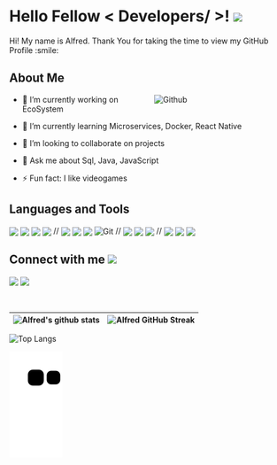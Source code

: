 <h1> Hello Fellow < Developers/ >! <img src = "https://raw.githubusercontent.com/MartinHeinz/MartinHeinz/master/wave.gif" width = 30px> </h1>
<p align='center'>
</p>



<div size='20px'> Hi! My name is Alfred. Thank You for taking the time to view my GitHub Profile :smile: 
</div>

<h2> About Me </h2> 

<img width="48%" align="right" alt="Github" src="https://raw.githubusercontent.com/onimur/.github/master/.resources/git-header.svg" />

- 🔭 I’m currently working on  EcoSystem
  
- 🌱 I’m currently learning Microservices, Docker, React Native
  
- 👯 I’m looking to collaborate on projects
  
- 💬 Ask me about Sql, Java, JavaScript
  
- ⚡ Fun fact: I like videogames

<h2>  Languages and Tools </h2> 
<div style="display: inline-block" width=100%>
  <img align="center"  width="35" src="https://cdn-icons-png.flaticon.com/512/226/226777.png" />
  <img align="center"  width="35" src="https://cdn-icons-png.flaticon.com/512/5968/5968292.png" />
  <img align="center"  width="35" src="https://raw.githubusercontent.com/rahulbanerjee26/githubAboutMeGenerator/main/icons/python.svg" />
  <img align="center"  width="35" src="https://cdn-icons-png.flaticon.com/512/2621/2621113.png" />
  //
  <img align="center"  width="35" src="https://cdn.worldvectorlogo.com/logos/react-2.svg" />
  <img align="center"  width="35" src="https://cdn.worldvectorlogo.com/logos/nodejs-icon.svg" />
  <img align="center"  width="35" src="https://www.vectorlogo.zone/logos/springio/springio-icon.svg" />
   <img align="center" alt="Git"  width="40" src="https://cdn.jsdelivr.net/gh/devicons/devicon/icons/git/git-original.svg" />
  //
  <img align="center"  width="35" src="https://cdn-icons-png.flaticon.com/512/174/174854.png" />
  <img align="center"  width="35" src="https://cdn-icons-png.flaticon.com/512/732/732190.png" />
  <img align="center"  width="35" src="https://www.vectorlogo.zone/logos/tailwindcss/tailwindcss-icon.svg" />
  //
  <img align="center"  width="35" src="https://cdn-icons-png.flaticon.com/512/5968/5968313.png" />
  <img align="center"  width="35" src="https://cdn-icons-png.flaticon.com/512/5968/5968342.png" />
  <img align="center"  width="35" src="https://cdn-icons-png.flaticon.com/512/226/226772.png" />
</div>

<h2> Connect with me <img src='https://raw.githubusercontent.com/ShahriarShafin/ShahriarShafin/main/Assets/handshake.gif' width="100px"> </h2>
<a href = 'https://www.instagram.com/el_fr3ddo/'>  <img width = '32px' align= 'center' src="https://cdn-icons-png.flaticon.com/512/174/174855.png"/></a> 
<a href = 'https://github.com/AlfredDev'>  <img width = '32px' align= 'center' src="https://raw.githubusercontent.com/rahulbanerjee26/githubAboutMeGenerator/main/icons/github.svg"/></a>
  
<br>
<br>
  <br>
  

| ![Alfred's github stats](https://github-readme-stats.vercel.app/api?username=AlfredDev&show_icons=true&theme=tokyonight) | ![Alfred GitHub Streak](https://github-readme-streak-stats.herokuapp.com/?user=AlfredDev&theme=tokyonight) |
| --- | --- |
 ![Top Langs](https://github-readme-stats.vercel.app/api/top-langs/?username=AlfredDev&layout=compact&langs_count=7&theme=tokyonight&exclude_repo=Worderful_Game,loopy_game,SmartPhone1,compiladores,top-analise-redes-neurais,Battle_Plane) 

![Snake animation](https://github.com/EnriqueIzel2/EnriqueIzel2/blob/output/github-contribution-grid-snake.svg)

